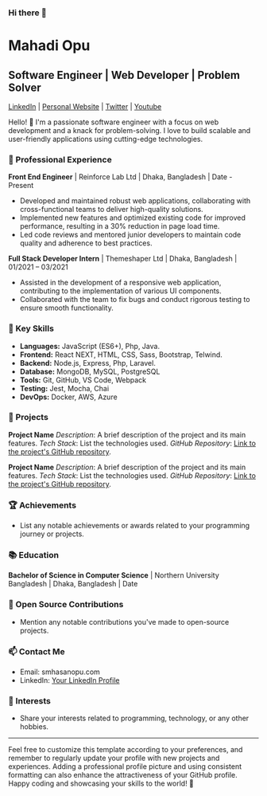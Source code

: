 ### Hi there 👋

<!--
**mahadi-opu/mahadi-opu** is a ✨ _special_ ✨ repository because its `README.md` (this file) appears on your GitHub profile.

Here are some ideas to get you started:

- 🔭 I’m currently working on ...
- 🌱 I’m currently learning ...
- 👯 I’m looking to collaborate on ...
- 🤔 I’m looking for help with ...
- 💬 Ask me about ...
- 📫 How to reach me: ...
- 😄 Pronouns: ...
- ⚡ Fun fact: ...
-->


# Mahadi Opu

## Software Engineer | Web Developer | Problem Solver

[LinkedIn](https://www.linkedin.com/in/mahadiopu/) | [Personal Website](https://www.mahadiopu.com) | [Twitter](https://twitter.com/MahadiOpuBD) |  [Youtube](https://www.youtube.com/@mahadiopu)

Hello! 👋 I'm a passionate software engineer with a focus on web development and a knack for problem-solving. I love to build scalable and user-friendly applications using cutting-edge technologies.

### 💼 Professional Experience

**Front End Engineer** | Reinforce Lab Ltd | Dhaka, Bangladesh | Date - Present
- Developed and maintained robust web applications, collaborating with cross-functional teams to deliver high-quality solutions.
- Implemented new features and optimized existing code for improved performance, resulting in a 30% reduction in page load time.
- Led code reviews and mentored junior developers to maintain code quality and adherence to best practices.

**Full Stack Developer Intern** | Themeshaper Ltd | Dhaka, Bangladesh | 01/2021 – 03/2021
- Assisted in the development of a responsive web application, contributing to the implementation of various UI components.
- Collaborated with the team to fix bugs and conduct rigorous testing to ensure smooth functionality.

### 🚀 Key Skills

- **Languages:** JavaScript (ES6+), Php, Java.
- **Frontend:** React NEXT, HTML, CSS, Sass, Bootstrap, Telwind.
- **Backend:** Node.js, Express, Php, Laravel.
- **Database:** MongoDB, MySQL, PostgreSQL
- **Tools:** Git, GitHub, VS Code, Webpack
- **Testing:** Jest, Mocha, Chai
- **DevOps:** Docker, AWS, Azure

### 📂 Projects

**Project Name**
*Description*: A brief description of the project and its main features.
*Tech Stack*: List the technologies used.
*GitHub Repository*: [Link to the project's GitHub repository](https://github.com/your-username/project-repo).

**Project Name**
*Description*: A brief description of the project and its main features.
*Tech Stack*: List the technologies used.
*GitHub Repository*: [Link to the project's GitHub repository](https://github.com/your-username/project-repo).

### 🏆 Achievements

- List any notable achievements or awards related to your programming journey or projects.

### 📚 Education

**Bachelor of Science in Computer Science** | Northern University Bangladesh | Dhaka, Bangladesh | Date

### 🌱 Open Source Contributions

- Mention any notable contributions you've made to open-source projects.

### 📫 Contact Me

- Email: smhasanopu.com
- LinkedIn: [Your LinkedIn Profile](https://www.linkedin.com/in/mahadiopu/)

### 🎯 Interests

- Share your interests related to programming, technology, or any other hobbies.

---

Feel free to customize this template according to your preferences, and remember to regularly update your profile with new projects and experiences. Adding a professional profile picture and using consistent formatting can also enhance the attractiveness of your GitHub profile. Happy coding and showcasing your skills to the world! 🚀

